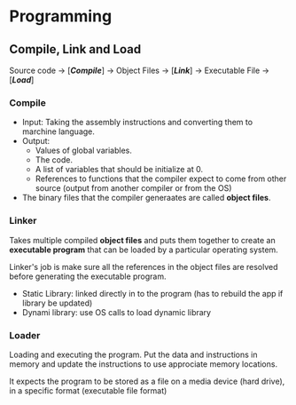 # Programming

## Compile, Link and Load

Source code -> [***Compile***] -> Object Files -> [***Link***] -> Executable File -> [***Load***]

### Compile

- Input: Taking the assembly instructions and converting them to marchine language.
- Output:
  - Values of global variables.
  - The code.
  - A list of variables that should be initialize at 0.
  - References to functions that the compiler expect to come from other source (output from another compiler or from the OS)
- The binary files that the compiler generaates are called **object files**.

### Linker

  Takes multiple compiled **object files** and puts them together to create an **executable program** that can be loaded by a particular operating system.

  Linker's job is make sure all the references in the object files are resolved before generating the executable program.

- Static Library: linked directly in to the program (has to rebuild the app if library be updated)
- Dynami library: use OS calls to load dynamic library

### Loader

Loading and executing the program. Put the data and instructions in memory and update the instructions to use approciate memory locations.

It expects the program to be stored as a file on a media device (hard drive), in a specific format (executable file format)
